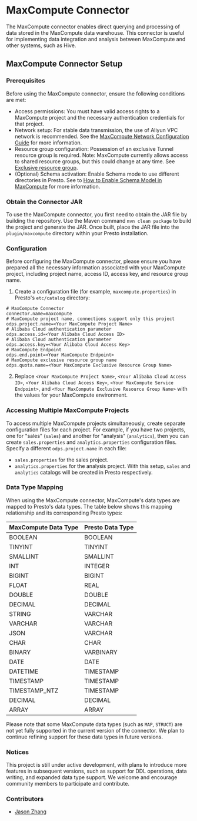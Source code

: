 # MaxCompute Connector

The MaxCompute connector enables direct querying and processing of data stored in the MaxCompute data warehouse. This connector is useful for implementing data
integration and analysis between MaxCompute and other systems, such as Hive.

## MaxCompute Connector Setup

### Prerequisites

Before using the MaxCompute connector, ensure the following conditions are met:

- Access permissions: You must have valid access rights to a MaxCompute project and the necessary authentication credentials for that project.
- Network setup: For stable data transmission, the use of Aliyun VPC network is recommended. See
  the [MaxCompute Network Configuration Guide](https://help.aliyun.com/zh/maxcompute/user-guide/network-connection-process) for more information.
- Resource group configuration: Possession of an exclusive Tunnel resource group is required. Note: MaxCompute currently allows access to shared resource groups, but this could
  change at any time. See [Exclusive resource group](https://help.aliyun.com/zh/maxcompute/user-guide/purchase-and-use-exclusive-resource-groups-for-dts).
- (Optional) Schema activation: Enable Schema mode to use different directories in Presto. See
  to [How to Enable Schema Model in MaxCompute](https://help.aliyun.com/zh/maxcompute/user-guide/schema-related-operations) for more information.

### Obtain the Connector JAR

To use the MaxCompute connector, you first need to obtain the JAR file by building the repository. Use the Maven command `mvn clean package` to build the project and generate the
JAR. Once built, place the JAR file into the `plugin/maxcompute` directory within your Presto installation.

### Configuration

Before configuring the MaxCompute connector, please ensure you have prepared all the necessary information associated with your MaxCompute project, including project name, access
ID, access key, and resource group name.
1. Create a configuration file (for example, `maxcompute.properties`) in Presto's `etc/catalog` directory:

```properties
# MaxCompute Connector
connector.name=maxcompute
# MaxCompute project name, connections support only this project
odps.project.name=<Your MaxCompute Project Name>
# Alibaba Cloud authentication parameter
odps.access.id=<Your Alibaba Cloud Access ID>
# Alibaba Cloud authentication parameter
odps.access.key=<Your Alibaba Cloud Access Key>
# MaxCompute Endpoint
odps.end.point=<Your MaxCompute Endpoint>
# MaxCompute exclusive resource group name
odps.quota.name=<Your MaxCompute Exclusive Resource Group Name>
```

2. Replace `<Your MaxCompute Project Name>`, `<Your Alibaba Cloud Access ID>`, `<Your Alibaba Cloud Access Key>`, `<Your MaxCompute Service Endpoint>`,
and `<Your MaxCompute Exclusive Resource Group Name>` with the values for your MaxCompute environment.

### Accessing Multiple MaxCompute Projects

To access multiple MaxCompute projects simultaneously, create separate configuration files for each project. For example, if you have two projects, one for "sales" (`sales`)
and another for "analysis" (`analytics`), then you can create `sales.properties` and `analytics.properties` configuration files. Specify a different `odps.project.name` in each
file:

- `sales.properties` for the sales project.
- `analytics.properties` for the analysis project.
  With this setup, `sales` and `analytics` catalogs will be created in Presto respectively.

### Data Type Mapping

When using the MaxCompute connector, MaxCompute's data types are mapped to Presto's data types. The table below shows this mapping relationship and its corresponding Presto
types:

| MaxCompute Data Type | Presto Data Type |
|----------------------|------------------|
| BOOLEAN              | BOOLEAN          |
| TINYINT              | TINYINT          |
| SMALLINT             | SMALLINT         |
| INT                  | INTEGER          |
| BIGINT               | BIGINT           |
| FLOAT                | REAL             |
| DOUBLE               | DOUBLE           |
| DECIMAL              | DECIMAL          |
| STRING               | VARCHAR          |
| VARCHAR              | VARCHAR          |
| JSON                 | VARCHAR          |
| CHAR                 | CHAR             |
| BINARY               | VARBINARY        |
| DATE                 | DATE             |
| DATETIME             | TIMESTAMP        |
| TIMESTAMP            | TIMESTAMP        |
| TIMESTAMP_NTZ        | TIMESTAMP        |
| DECIMAL              | DECIMAL          |
| ARRAY                | ARRAY            |

Please note that some MaxCompute data types (such as `MAP`, `STRUCT`) are not yet fully supported in the current version of the connector. We plan to continue refining support for
these data types in future versions.

### Notices

This project is still under active development, with plans to introduce more features in subsequent versions, such as support for DDL operations, data writing, and expanded data
type support. We welcome and encourage community members to participate and contribute.

### Contributors

- [Jason Zhang](https://github.com/dingxin-tech)